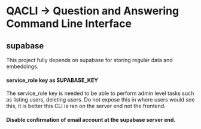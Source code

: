 # QACLI -> Question and Answering Command Line Interface

## supabase
This project fully depends on supabase for storing regular data and embeddings.

#### service_role key as SUPABASE_KEY
The service_role key is needed to be able to perform admin level tasks such as listing users, deleting users. 
Do not expose this in where users would see this, it is better this CLI is ran on the server end not the frontend.

#### Disable confirmation of email account at the supabase server end.